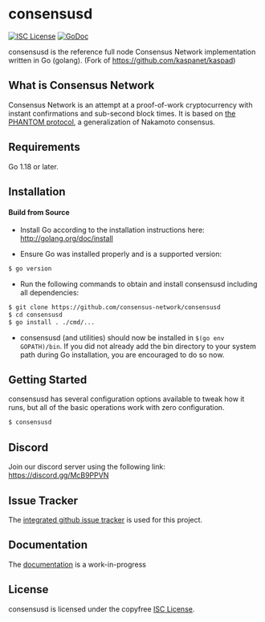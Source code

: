 
consensusd
====

[![ISC License](http://img.shields.io/badge/license-ISC-blue.svg)](https://choosealicense.com/licenses/isc/)
[![GoDoc](https://img.shields.io/badge/godoc-reference-blue.svg)](http://godoc.org/github.com/consensus-network/consensusd)

consensusd is the reference full node Consensus Network implementation written in Go (golang).
(Fork of https://github.com/kaspanet/kaspad)

## What is Consensus Network

Consensus Network is an attempt at a proof-of-work cryptocurrency with instant confirmations and sub-second block times. It is based on [the PHANTOM protocol](https://eprint.iacr.org/2018/104.pdf), a generalization of Nakamoto consensus.

## Requirements

Go 1.18 or later.

## Installation

#### Build from Source

- Install Go according to the installation instructions here:
  http://golang.org/doc/install

- Ensure Go was installed properly and is a supported version:

```bash
$ go version
```

- Run the following commands to obtain and install consensusd including all dependencies:

```bash
$ git clone https://github.com/consensus-network/consensusd
$ cd consensusd
$ go install . ./cmd/...
```

- consensusd (and utilities) should now be installed in `$(go env GOPATH)/bin`. If you did
  not already add the bin directory to your system path during Go installation,
  you are encouraged to do so now.


## Getting Started

consensusd has several configuration options available to tweak how it runs, but all
of the basic operations work with zero configuration.

```bash
$ consensusd
```

## Discord
Join our discord server using the following link: https://discord.gg/McB9PPVN

## Issue Tracker

The [integrated github issue tracker](https://github.com/consensus-network/consensusd/issues)
is used for this project.

## Documentation

The [documentation](https://github.com/consensus-network/docs) is a work-in-progress

## License

consensusd is licensed under the copyfree [ISC License](https://choosealicense.com/licenses/isc/).
